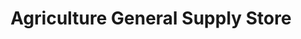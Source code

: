 ---
title: "Agriculture General Supply Store"
url: /ganta/agriculture-general-supply-store/
shop: Hofladen
---